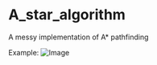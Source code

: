 # A_star_algorithm
A messy implementation of A* pathfinding

Example:
![Image](https://i.imgur.com/Rj3954e.png)
